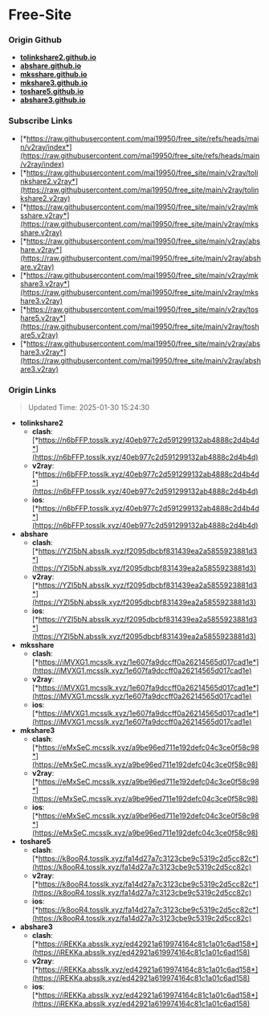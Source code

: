 # Free-Site

### Origin Github

- [**tolinkshare2.github.io**](https://github.com/tolinkshare2/tolinkshare2.github.io)
- [**abshare.github.io**](https://github.com/abshare/abshare.github.io)
- [**mksshare.github.io**](https://github.com/mksshare/mksshare.github.io)
- [**mkshare3.github.io**](https://github.com/mkshare3/mkshare3.github.io)
- [**toshare5.github.io**](https://github.com/toshare5/toshare5.github.io)
- [**abshare3.github.io**](https://github.com/abshare3/abshare3.github.io)

### Subscribe Links

- [*https://raw.githubusercontent.com/mai19950/free_site/refs/heads/main/v2ray/index*](https://raw.githubusercontent.com/mai19950/free_site/refs/heads/main/v2ray/index)
- [*https://raw.githubusercontent.com/mai19950/free_site/main/v2ray/tolinkshare2.v2ray*](https://raw.githubusercontent.com/mai19950/free_site/main/v2ray/tolinkshare2.v2ray)
- [*https://raw.githubusercontent.com/mai19950/free_site/main/v2ray/mksshare.v2ray*](https://raw.githubusercontent.com/mai19950/free_site/main/v2ray/mksshare.v2ray)
- [*https://raw.githubusercontent.com/mai19950/free_site/main/v2ray/abshare.v2ray*](https://raw.githubusercontent.com/mai19950/free_site/main/v2ray/abshare.v2ray)
- [*https://raw.githubusercontent.com/mai19950/free_site/main/v2ray/mkshare3.v2ray*](https://raw.githubusercontent.com/mai19950/free_site/main/v2ray/mkshare3.v2ray)
- [*https://raw.githubusercontent.com/mai19950/free_site/main/v2ray/toshare5.v2ray*](https://raw.githubusercontent.com/mai19950/free_site/main/v2ray/toshare5.v2ray)
- [*https://raw.githubusercontent.com/mai19950/free_site/main/v2ray/abshare3.v2ray*](https://raw.githubusercontent.com/mai19950/free_site/main/v2ray/abshare3.v2ray)

### Origin Links

> Updated Time: 2025-01-30 15:24:30

- **tolinkshare2**
  - **clash**: [*https://n6bFFP.tosslk.xyz/40eb977c2d591299132ab4888c2d4b4d*](https://n6bFFP.tosslk.xyz/40eb977c2d591299132ab4888c2d4b4d)
  - **v2ray**: [*https://n6bFFP.tosslk.xyz/40eb977c2d591299132ab4888c2d4b4d*](https://n6bFFP.tosslk.xyz/40eb977c2d591299132ab4888c2d4b4d)
  - **ios**: [*https://n6bFFP.tosslk.xyz/40eb977c2d591299132ab4888c2d4b4d*](https://n6bFFP.tosslk.xyz/40eb977c2d591299132ab4888c2d4b4d)
- **abshare**
  - **clash**: [*https://YZI5bN.absslk.xyz/f2095dbcbf831439ea2a5855923881d3*](https://YZI5bN.absslk.xyz/f2095dbcbf831439ea2a5855923881d3)
  - **v2ray**: [*https://YZI5bN.absslk.xyz/f2095dbcbf831439ea2a5855923881d3*](https://YZI5bN.absslk.xyz/f2095dbcbf831439ea2a5855923881d3)
  - **ios**: [*https://YZI5bN.absslk.xyz/f2095dbcbf831439ea2a5855923881d3*](https://YZI5bN.absslk.xyz/f2095dbcbf831439ea2a5855923881d3)
- **mksshare**
  - **clash**: [*https://iMVXG1.mcsslk.xyz/1e607fa9dccff0a26214565d017cad1e*](https://iMVXG1.mcsslk.xyz/1e607fa9dccff0a26214565d017cad1e)
  - **v2ray**: [*https://iMVXG1.mcsslk.xyz/1e607fa9dccff0a26214565d017cad1e*](https://iMVXG1.mcsslk.xyz/1e607fa9dccff0a26214565d017cad1e)
  - **ios**: [*https://iMVXG1.mcsslk.xyz/1e607fa9dccff0a26214565d017cad1e*](https://iMVXG1.mcsslk.xyz/1e607fa9dccff0a26214565d017cad1e)
- **mkshare3**
  - **clash**: [*https://eMxSeC.mcsslk.xyz/a9be96ed711e192defc04c3ce0f58c98*](https://eMxSeC.mcsslk.xyz/a9be96ed711e192defc04c3ce0f58c98)
  - **v2ray**: [*https://eMxSeC.mcsslk.xyz/a9be96ed711e192defc04c3ce0f58c98*](https://eMxSeC.mcsslk.xyz/a9be96ed711e192defc04c3ce0f58c98)
  - **ios**: [*https://eMxSeC.mcsslk.xyz/a9be96ed711e192defc04c3ce0f58c98*](https://eMxSeC.mcsslk.xyz/a9be96ed711e192defc04c3ce0f58c98)
- **toshare5**
  - **clash**: [*https://k8ooR4.tosslk.xyz/fa14d27a7c3123cbe9c5319c2d5cc82c*](https://k8ooR4.tosslk.xyz/fa14d27a7c3123cbe9c5319c2d5cc82c)
  - **v2ray**: [*https://k8ooR4.tosslk.xyz/fa14d27a7c3123cbe9c5319c2d5cc82c*](https://k8ooR4.tosslk.xyz/fa14d27a7c3123cbe9c5319c2d5cc82c)
  - **ios**: [*https://k8ooR4.tosslk.xyz/fa14d27a7c3123cbe9c5319c2d5cc82c*](https://k8ooR4.tosslk.xyz/fa14d27a7c3123cbe9c5319c2d5cc82c)
- **abshare3**
  - **clash**: [*https://iREKKa.absslk.xyz/ed42921a619974164c81c1a01c6ad158*](https://iREKKa.absslk.xyz/ed42921a619974164c81c1a01c6ad158)
  - **v2ray**: [*https://iREKKa.absslk.xyz/ed42921a619974164c81c1a01c6ad158*](https://iREKKa.absslk.xyz/ed42921a619974164c81c1a01c6ad158)
  - **ios**: [*https://iREKKa.absslk.xyz/ed42921a619974164c81c1a01c6ad158*](https://iREKKa.absslk.xyz/ed42921a619974164c81c1a01c6ad158)
